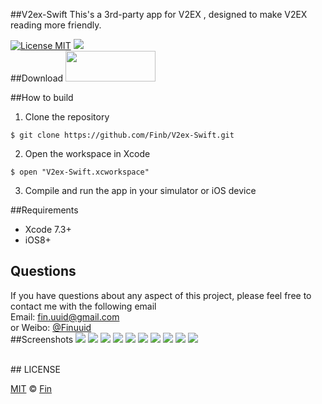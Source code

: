 ##V2ex-Swift
This's a 3rd-party app for V2EX , designed to make V2EX reading more friendly.

[![License MIT](https://img.shields.io/badge/license-MIT-green.svg?style=flat)](https://raw.githubusercontent.com/Finb/V2ex-Swift/master/LICENSE)
[![](https://img.shields.io/badge/done-50%-green.svg?style=flat)](https://github.com/Finb/V2ex-Swift)
<br/>
##Download
<a target='_blank' href='https://itunes.apple.com/app/id1078157349'>
<img src='http://ww2.sinaimg.cn/large/0060lm7Tgw1f1hgrs1ebwj308102q0sp.jpg' width='144' height='49' />
</a>

##How to build
1)  Clone the repository
```
$ git clone https://github.com/Finb/V2ex-Swift.git
```
2) Open the workspace in Xcode
```
$ open "V2ex-Swift.xcworkspace"
```
3) Compile and run the app in your simulator or iOS device

##Requirements
* Xcode 7.3+
* iOS8+

## Questions
If you have questions about any aspect of this project, please feel free to contact me with the following email
<br/>Email: fin.uuid@gmail.com
<br/>or Weibo: <a href = 'http://weibo.com/u/3161718545' >@Finuuid</a>
<br/>
##Screenshots
![](http://ww1.sinaimg.cn/large/0060lm7Tgw1f1dtb12v4gj30af0ijtaa.jpg)
![](http://ww1.sinaimg.cn/large/0060lm7Tgw1f1dtb1o68aj30af0ijmz0.jpg)
![](http://ww4.sinaimg.cn/large/0060lm7Tgw1f1dtb1yzxhj30af0ijtas.jpg)
![](http://ww4.sinaimg.cn/large/0060lm7Tgw1f0hmca4k9mj30af0ijtay.jpg)
![](http://ww3.sinaimg.cn/large/0060lm7Tgw1f0e4swtysvj30af0ijdgq.jpg)
![](http://ww3.sinaimg.cn/large/0060lm7Tgw1f0hmc9igxwj30af0ijta2.jpg)
![](http://7xrnc5.com1.z0.glb.clouddn.com/16-3-8/42588586.jpg)
![](http://ww2.sinaimg.cn/large/0060lm7Tgw1f0hmc9hn99j30af0ijjt8.jpg)
![](http://7xrnc5.com1.z0.glb.clouddn.com/16-3-10/80147039.jpg)
![](http://ww3.sinaimg.cn/large/0060lm7Tgw1f0e4sw8e04j30af0ijjs6.jpg)

<br/>
## LICENSE

[MIT](https://raw.githubusercontent.com/Finb/V2ex-Swift/master/LICENSE) © [Fin](http://github.com/Finb)
